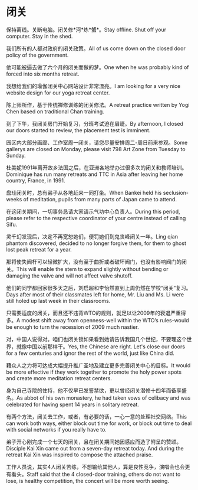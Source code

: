 # 闭关

<p><span class="chinese">保持离线。关断电脑。闭关修*河*炼*蟹*。</span><span class="english">Stay offline. Shut off your computer. Stay in the shed.</span></p>

<p><span class="chinese">我们所有的人都对政府的闭关政策。</span><span class="english">All of us come down on the closed door policy of the government.</span></p>

<p><span class="chinese">他可能被逼去做了六个月的闭关而做的梦。</span><span class="english">One when he was probably kind of forced into six months retreat.</span></p>

<p><span class="chinese">我想给我们的瑜伽闭关中心网站设计非常漂亮。</span><span class="english">I am looking for a very nice website design for our yoga retreat center.</span></p>

<p><span class="chinese">陈上师所作，基于传统禅修训练的闭关修法。</span><span class="english">A retreat practice written by Yogi Chen based on traditional Chan training.</span></p>

<p><span class="chinese">到了下午，我闭关房门开始复习，分班考试迫在眉睫。</span><span class="english">By afternoon, I closed our doors started to review, the placement test is imminent.</span></p>

<p><span class="chinese">园区内大部分画廊、工作室周一闭关，请您尽量安排周二-周日前来参观。</span><span class="english">Some gallerys are closed on Monday, please visit 798 Art Zone from Tuesday to Sunday.</span></p>

<p><span class="chinese">杜美妮1991年离开故乡法国之后，在亚洲各地举办过很多次的闭关和教师培训。</span><span class="english">Dominique has run many retreats and TTC in Asia after leaving her home country, France, in 1991.</span></p>

<p><span class="chinese">盘珪闭关时，总有弟子从各地赶来一同打坐。</span><span class="english">When Bankei held his seclusion-weeks of meditation, pupils from many parts of Japan came to attend.</span></p>

<p><span class="chinese">在这闭关期间，一切事务恳请大家请示气功中心负责人。</span><span class="english">During this period, please refer to the respective coordinator of your centre instead of calling Sifu.</span></p>

<p><span class="chinese">灵千幻发现后，决定不再宽恕她们，便罚她们到鬼丧峰闭关一年。</span><span class="english">Ling qian phantom discovered, decided to no longer forgive them, for them to ghost lost peak retreat for a year.</span></p>

<p><span class="chinese">那将使失阀杆可以轻微扩大，没有至于曲折或者破坏阀门，也没有影响阀门的闭关。</span><span class="english">This will enable the stem to expand slightly without bending or damaging the valve and will not affect valve shutoff.</span></p>

<p><span class="chinese">他们的同学都回家很多天之后，刘启超和李怡然直到上周仍然在学校“闭关”复习。</span><span class="english">Days after most of their classmates left for home, Mr. Liu and Ms. Li were still holed up last week in their classrooms.</span></p>

<p><span class="chinese">只需要适度的闭关，而且还不违背WTO的规则，就足以让2009年的衰退严重得多。</span><span class="english">A modest shift away from openness-well within the WTO’s rules-would be enough to turn the recession of 2009 much nastier.</span></p>

<p><span class="chinese">对，中国人说得对。咱们也闭关锁如果看到她请告诉我国几个世纪，不要理这个世界，就像中国以前那样干。</span><span class="english">Yes, the Chinese are right. Let's close our doors for a few centuries and ignor the rest of the world, just like China did.</span></p>

<p><span class="chinese">藉众人之力将可达成大幅提升推广圣地及建立更多完善闭关中心的目标。</span><span class="english">It would be more effective if they work together to promote the holy power spots and create more meditation retreat centers.</span></p>

<p><span class="chinese">身为自己寺院的住持，他不仅早已发誓禁欲，更以曾经闭关潜修十四年而备享盛名。</span><span class="english">As abbot of his own monastery, he had taken vows of celibacy and was celebrated for having spent 14 years in solitary retreat.</span></p>

<p><span class="chinese">有两个方法，闭关去工作，或者，有必要的话，一心一意的处理社交网络。</span><span class="english">This can work both ways, either block out time for work, or block out time to deal with social networks if you really have to.</span></p>

<p><span class="chinese">弟子开心刚完成一个七天的闭关，且在闭关期间她因感应而造了附呈的赞颂。</span><span class="english">Disciple Kai Xin came out from a seven-day retreat today. And during the retreat Kai Xin was inspired to compose the attached praise.</span></p>

<p><span class="chinese">工作人员说，其实4人闭关苦练，不想输给其他人，算是良性竞争，演唱会也会更有看头。</span><span class="english">Staff said that the 4 closed-door training, others do not want to lose, is healthy competition, the concert will be more worth seeing.</span></p>

